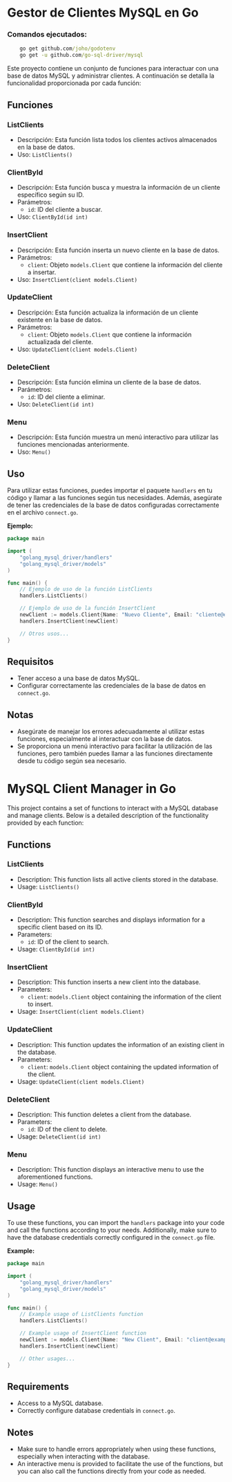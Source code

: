 # Gestor de Clientes MySQL en Go

### Comandos ejecutados:
```cmd
    go get github.com/joho/godotenv
    go get -u github.com/go-sql-driver/mysql
```

Este proyecto contiene un conjunto de funciones para interactuar con una base de datos MySQL y administrar clientes. A continuación se detalla la funcionalidad proporcionada por cada función:

## Funciones

### ListClients
- Descripción: Esta función lista todos los clientes activos almacenados en la base de datos.
- Uso: `ListClients()`

### ClientById
- Descripción: Esta función busca y muestra la información de un cliente específico según su ID.
- Parámetros:
  - `id`: ID del cliente a buscar.
- Uso: `ClientById(id int)`

### InsertClient
- Descripción: Esta función inserta un nuevo cliente en la base de datos.
- Parámetros:
  - `client`: Objeto `models.Client` que contiene la información del cliente a insertar.
- Uso: `InsertClient(client models.Client)`

### UpdateClient
- Descripción: Esta función actualiza la información de un cliente existente en la base de datos.
- Parámetros:
  - `client`: Objeto `models.Client` que contiene la información actualizada del cliente.
- Uso: `UpdateClient(client models.Client)`

### DeleteClient
- Descripción: Esta función elimina un cliente de la base de datos.
- Parámetros:
  - `id`: ID del cliente a eliminar.
- Uso: `DeleteClient(id int)`

### Menu
- Descripción: Esta función muestra un menú interactivo para utilizar las funciones mencionadas anteriormente.
- Uso: `Menu()`

## Uso

Para utilizar estas funciones, puedes importar el paquete `handlers` en tu código y llamar a las funciones según tus necesidades. Además, asegúrate de tener las credenciales de la base de datos configuradas correctamente en el archivo `connect.go`.

**Ejemplo:**
```go
package main

import (
    "golang_mysql_driver/handlers"
    "golang_mysql_driver/models"
)

func main() {
    // Ejemplo de uso de la función ListClients
    handlers.ListClients()

    // Ejemplo de uso de la función InsertClient
    newClient := models.Client{Name: "Nuevo Cliente", Email: "cliente@example.com", Phone: "123456789"}
    handlers.InsertClient(newClient)

    // Otros usos...
}
```

## Requisitos

- Tener acceso a una base de datos MySQL.
- Configurar correctamente las credenciales de la base de datos en `connect.go`.

## Notas

- Asegúrate de manejar los errores adecuadamente al utilizar estas funciones, especialmente al interactuar con la base de datos.
- Se proporciona un menú interactivo para facilitar la utilización de las funciones, pero también puedes llamar a las funciones directamente desde tu código según sea necesario.






#
#
#
#
#
#





# MySQL Client Manager in Go

This project contains a set of functions to interact with a MySQL database and manage clients. Below is a detailed description of the functionality provided by each function:

## Functions

### ListClients
- Description: This function lists all active clients stored in the database.
- Usage: `ListClients()`

### ClientById
- Description: This function searches and displays information for a specific client based on its ID.
- Parameters:
  - `id`: ID of the client to search.
- Usage: `ClientById(id int)`

### InsertClient
- Description: This function inserts a new client into the database.
- Parameters:
  - `client`: `models.Client` object containing the information of the client to insert.
- Usage: `InsertClient(client models.Client)`

### UpdateClient
- Description: This function updates the information of an existing client in the database.
- Parameters:
  - `client`: `models.Client` object containing the updated information of the client.
- Usage: `UpdateClient(client models.Client)`

### DeleteClient
- Description: This function deletes a client from the database.
- Parameters:
  - `id`: ID of the client to delete.
- Usage: `DeleteClient(id int)`

### Menu
- Description: This function displays an interactive menu to use the aforementioned functions.
- Usage: `Menu()`

## Usage

To use these functions, you can import the `handlers` package into your code and call the functions according to your needs. Additionally, make sure to have the database credentials correctly configured in the `connect.go` file.

**Example:**
```go
package main

import (
    "golang_mysql_driver/handlers"
    "golang_mysql_driver/models"
)

func main() {
    // Example usage of ListClients function
    handlers.ListClients()

    // Example usage of InsertClient function
    newClient := models.Client{Name: "New Client", Email: "client@example.com", Phone: "123456789"}
    handlers.InsertClient(newClient)

    // Other usages...
}
```

## Requirements

- Access to a MySQL database.
- Correctly configure database credentials in `connect.go`.

## Notes

- Make sure to handle errors appropriately when using these functions, especially when interacting with the database.
- An interactive menu is provided to facilitate the use of the functions, but you can also call the functions directly from your code as needed.
